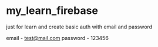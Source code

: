 # my_learn_firebase

just for learn and create basic auth with email and password

email - test@mail.com
password - 123456
